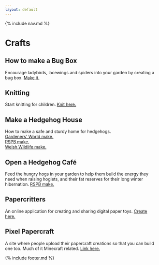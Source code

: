 ```yaml
---
layout: default
---
```


{% include nav.md %}

# Crafts


## How to make a Bug Box
Encourage ladybirds, lacewings and spiders into your garden by creating a bug box. [Make it.](https://www.gardenersworld.com/how-to/diy/how-to-make-a-bug-box/)

## Knitting
Start knitting for children. [Knit here.](https://blog.tincanknits.com/2015/09/03/teaching-kids-to-knit/?fbclid=IwAR2YfIU7PjR1SL5dQIsDP8fsg5ehSFK7UgRB9fKAF-OUj36vE8B6XDKpMPs)

## Make a Hedgehog House
How to make a safe and sturdy home for hedgehogs. 
<br>[Gardeners' World make.](https://www.gardenersworld.com/how-to/diy/how-to-make-a-hedgehog-house/)
<br>[RSPB make.](https://www.rspb.org.uk/get-involved/activities/give-nature-a-home-in-your-garden/garden-activities/giveahogahome/)
<br>[Welsh Wildlife make.](https://www.welshwildlife.org/wp-content/uploads/2011/07/Hedghog-box-leaflet.pdf)

## Open a Hedgehog Café
Feed the hungry hogs in your garden to help them build the energy they need when raising hoglets, and their fat reserves for their long winter hibernation. [RSPB make.](https://www.rspb.org.uk/get-involved/activities/give-nature-a-home-in-your-garden/garden-activities/openahedgehogcafe/)

## Papercritters
An online application for creating and sharing digital paper toys. [Create here.](http://www.papercritters.com/pc.php)

## Pixel Papercraft
A site where people upload their papercraft creations so that you can build one too. Much of it Minecraft related. [Link here.](http://www.pixelpapercraft.com)

{% include footer.md %}
